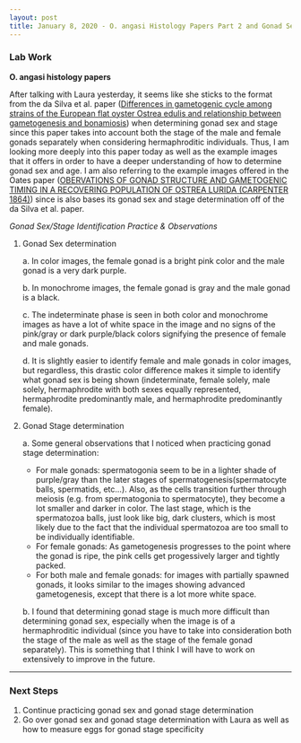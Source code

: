 ```yaml
---
layout: post
title: January 8, 2020 - O. angasi Histology Papers Part 2 and Gonad Sex/Stage Identification Practice
---
```


### Lab Work

__O. angasi histology papers__

After talking with Laura yesterday, it seems like she sticks to the format from the da Silva et al. paper ([Differences in gametogenic cycle among strains of the European flat oyster Ostreaedulis and relationship between gametogenesis and bonamiosis](https://www.sciencedirect.com/science/article/pii/S0044848608008156)) when determining gonad sex and stage since this paper takes into account both the stage of the male and female gonads separately when considering hermaphroditic individuals. Thus, I am looking more deeply into this paper today as well as the example images that it offers in order to have a deeper understanding of how to determine gonad sex and age. I am also referring to the example images offered in the Oates paper ([OBERVATIONS OF GONAD STRUCTURE AND GAMETOGENIC TIMING IN ARECOVERING POPULATION OF OSTREA LURIDA (CARPENTER 1864)](https://scholarsbank.uoregon.edu/xmlui/handle/1794/13329)) since is also bases its gonad sex and stage determination off of the da Silva et al. paper. 

_Gonad Sex/Stage Identification Practice & Observations_

1. Gonad Sex determination

	a. In color images, the female gonad is a bright pink color and the male gonad is a very dark purple. 
	
	b. In monochrome images, the female gonad is gray and the male gonad is a black. 
	
	c. The indeterminate phase is seen in both color and monochrome images as have a lot of white space in the image and no signs of the pink/gray or dark purple/black colors signifying the presence of female and male gonads. 
	
	d. It is slightly easier to identify female and male gonads in color images, but regardless, this drastic color difference makes it simple to identify what gonad sex is being shown (indeterminate, female solely, male solely, hermaphrodite with both sexes equally represented, hermaphrodite predominantly male, and hermaphrodite predominantly female). 

2. Gonad Stage determination

	a. Some general observations that I noticed when practicing gonad stage determination:
	* For male gonads: spermatogonia seem to be in a lighter shade of purple/gray than the later stages of spermatogenesis(spermatocyte balls, spermatids, etc...). Also, as the cells transition further through meiosis (e.g. from spermatogonia to spermatocyte), they become a lot smaller and darker in color. The last stage, which is the spermatozoa balls, just look like big, dark clusters, which is most likely due to the fact that the individual spermatozoa are too small to be individually identifiable. 
	* For female gonads: As gametogenesis progresses to the point where the gonad is ripe, the pink cells get progessively larger and tightly packed. 
	* For both male and female gonads: for images with partially spawned gonads, it looks similar to the images showing advanced gametogenesis, except that there is a lot more white space. 
	
	b. I found that determining gonad stage is much more difficult than determining gonad sex, especially when the image is of a hermaphroditic individual (since you have to take into consideration both the stage of the male as well as the stage of the female gonad separately). This is something that I think I will have to work on extensively to improve in the future. 

---

### Next Steps

1. Continue practicing gonad sex and gonad stage determination 
2. Go over gonad sex and gonad stage determination with Laura as well as how to measure eggs for gonad stage specificity 